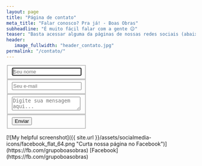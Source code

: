 ```yaml
---
layout: page
title: "Página de contato"
meta_title: "Falar conosco? Pra já! - Boas Obras"
subheadline: "É muito fácil falar com a gente 😉"
teaser: "Basta acessar alguma da páginas de nossas redes sociais (abaixo) ou entrar em contato pelo formulário."
header:
   image_fullwidth: "header_contato.jpg"
permalink: "/contato/"
---
```


<div class="row">
  <div class="large-6 columns">
      <div class="container">  
        <form id="contact" action="https://docs.google.com/forms/d/e/1FAIpQLScDUWZ5_611hGMtf1PwYq3odKSosQMfv6IhU8ludpWfjNSnbA/formResponse" method="post">
          <fieldset>
            <input name="entry.292932745" placeholder="Seu nome" type="text" tabindex="1" required autofocus>
          </fieldset>
          <fieldset>
            <input name="entry.741816157" placeholder="Seu e-mail" type="email" tabindex="2" required>
          </fieldset>
          <fieldset>
            <textarea name="entry.1374242095" placeholder="Digite sua mensagem aqui..." tabindex="3" required></textarea>
          </fieldset>
          <fieldset>
            <button name="submit" type="submit" id="contact-submit" data-submit="...Enviando">Enviar</button>
          </fieldset>
        </form>
      </div>
  </div>
  <div class="large-6 columns" markdown="1">
  [![My helpful screenshot]({{ site.url }}/assets/socialmedia-icons/facebook_flat_64.png "Curta nossa página no Facebook")](https://fb.com/grupoboasobras) [Facebook](https://fb.com/grupoboasobras)
  </div>
</div>


